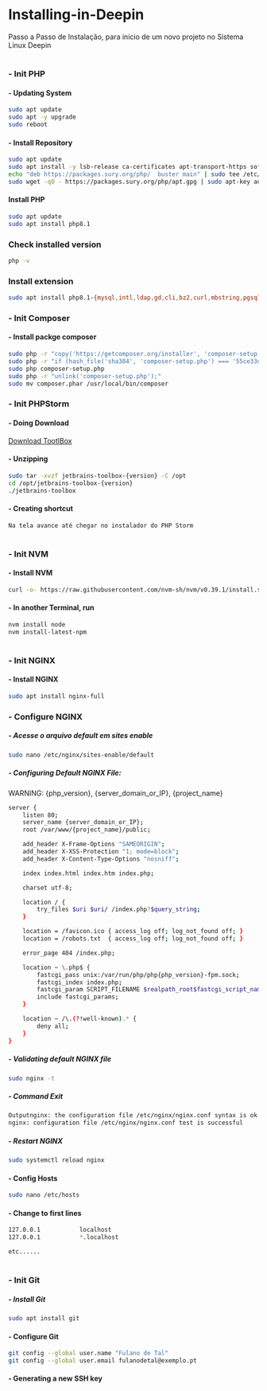# Installing-in-Deepin
Passo a Passo de Instalação, para inicio de um novo projeto no Sistema Linux Deepin
#
### - Init PHP

#### - Updating System
```sh
sudo apt update
sudo apt -y upgrade
sudo reboot
```

#### - Install Repository 
```sh
sudo apt update
sudo apt install -y lsb-release ca-certificates apt-transport-https software-properties-common
echo "deb https://packages.sury.org/php/  buster main" | sudo tee /etc/apt/sources.list.d/sury-php.list
sudo wget -qO - https://packages.sury.org/php/apt.gpg | sudo apt-key add -
```

#### Install PHP
```sh
sudo apt update
sudo apt install php8.1
```

### Check installed version
```sh
php -v
```

### Install extension
```sh
sudo apt install php8.1-{mysql,intl,ldap,gd,cli,bz2,curl,mbstring,pgsql,opcache,soap,cgi,xml,fpm,zip}
```

### - Init Composer
#### - Install packge composer
```sh
sudo php -r "copy('https://getcomposer.org/installer', 'composer-setup.php');"
sudo php -r "if (hash_file('sha384', 'composer-setup.php') === '55ce33d7678c5a611085589f1f3ddf8b3c52d662cd01d4ba75c0ee0459970c2200a51f492d557530c71c15d8dba01eae') { echo 'Installer verified'; } else { echo 'Installer corrupt'; unlink('composer-setup.php'); } echo PHP_EOL;"
sudo php composer-setup.php
sudo php -r "unlink('composer-setup.php');"
sudo mv composer.phar /usr/local/bin/composer
```


### - Init PHPStorm
#### - Doing Download

<a href="https://www.jetbrains.com/toolbox-app/download/download-thanks.html?platform=linux" target="_blank">Download TootlBox</a>

#### - Unzipping

```sh
sudo tar -xvzf jetbrains-toolbox-{version} -C /opt
cd /opt/jetbrains-toolbox-{version}
./jetbrains-toolbox
```

#### - Creating shortcut
```sh
Na tela avance até chegar no instalador do PHP Storm
```
#
### - Init NVM

#### - Install NVM
```sh
curl -o- https://raw.githubusercontent.com/nvm-sh/nvm/v0.39.1/install.sh | bash
```
#### - In another Terminal, run
```sh
nvm install node
nvm install-latest-npm
```
#
### - Init NGINX
#### - Install NGINX
```sh
sudo apt install nginx-full
```
### - Configure NGINX
##### - Acesse o arquivo default em sites enable
```sh
sudo nano /etc/nginx/sites-enable/default
```
##### - Configuring Default NGINX File:
WARNING: {php_version}, {server_domain_or_IP}, {project_name}
```sh
server {
    listen 80;
    server_name {server_domain_or_IP};
    root /var/www/{project_name}/public;

    add_header X-Frame-Options "SAMEORIGIN";
    add_header X-XSS-Protection "1; mode=block";
    add_header X-Content-Type-Options "nosniff";

    index index.html index.htm index.php;

    charset utf-8;

    location / {
        try_files $uri $uri/ /index.php?$query_string;
    }

    location = /favicon.ico { access_log off; log_not_found off; }
    location = /robots.txt  { access_log off; log_not_found off; }

    error_page 404 /index.php;

    location ~ \.php$ {
        fastcgi_pass unix:/var/run/php/php{php_version}-fpm.sock;
        fastcgi_index index.php;
        fastcgi_param SCRIPT_FILENAME $realpath_root$fastcgi_script_name;
        include fastcgi_params;
    }

    location ~ /\.(?!well-known).* {
        deny all;
    }
}
```
##### - Validating default NGINX file
```sh
sudo nginx -t
```
##### - Command Exit
```sh
Outputnginx: the configuration file /etc/nginx/nginx.conf syntax is ok
nginx: configuration file /etc/nginx/nginx.conf test is successful
```
##### - Restart NGINX
```sh
sudo systemctl reload nginx
```
#### - Config Hosts
```sh
sudo nano /etc/hosts
```
#### - Change to first lines
```sh
127.0.0.1           localhost
127.0.0.1           *.localhost

etc......
```

#
### - Init Git
##### - Install Git
```sh
sudo apt install git
```
#### - Configure Git
```sh
git config --global user.name "Fulano de Tal"
git config --global user.email fulanodetal@exemplo.pt
```
#### - Generating a new SSH key
